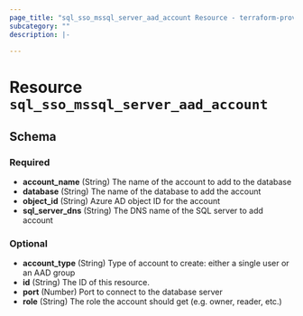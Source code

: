 ```yaml
---
page_title: "sql_sso_mssql_server_aad_account Resource - terraform-provider-sql-sso"
subcategory: ""
description: |-
  
---
```


# Resource `sql_sso_mssql_server_aad_account`





## Schema

### Required

- **account_name** (String) The name of the account to add to the database
- **database** (String) The name of the database to add the account
- **object_id** (String) Azure AD object ID for the account
- **sql_server_dns** (String) The DNS name of the SQL server to add account

### Optional

- **account_type** (String) Type of account to create: either a single user or an AAD group
- **id** (String) The ID of this resource.
- **port** (Number) Port to connect to the database server
- **role** (String) The role the account should get (e.g. owner, reader, etc.)


